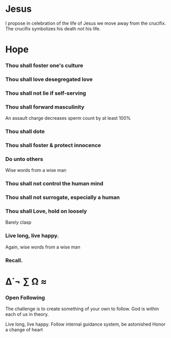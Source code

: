 #  Jesus

I propose in celebration of the life of Jesus
we move away from the crucifix. The crucifix 
symbolizes his death not his life. 


# Hope 

 ### Thou shall foster one's culture

 ### Thou shall love desegregated love 

 ### Thou shall not lie if self-serving 

 ### Thou shall forward masculinity 
 An assault charge decreases sperm count by at least 100%
 
 ### Thou shall dote

 ### Thou shall foster & protect innocence 
 
 ### Do unto others 
 Wise words from a wise man

 ### Thou shall not control the human mind
 
 ### Thou shall not surrogate, especially a human
 
 ### Thou shall Love, hold on loosely 
 Barely clasp
  
 ### Live long, live happy.
 Again, wise words from a wise man

 ### Recall.
 
# ∆˙¬ ∑ Ω ≈

### Open Following

The challenge is to create 
something of your own to follow. 
God is within each of us in theory.

Live long, live happy. 
Follow internal guidance system, be astonished
Honor a change of heart

